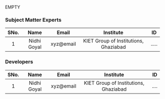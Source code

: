 EMPTY
<!-- Remove all lines above this line before making changes to the file -->
### Subject Matter Experts
| SNo. | Name | Email | Institute | ID |
| :---: | :---: | :---: | :---: | :---: |
| 1 | Nidhi Goyal | xyz@email | KIET Group of Institutions, Ghaziabad | ..... |

### Developers
| SNo. | Name | Email | Institute | ID |
| :---: | :---: | :---: | :---: | :---: |
| 1 | Nidhi Goyal | xyz@email | KIET Group of Institutions, Ghaziabad | .... |
